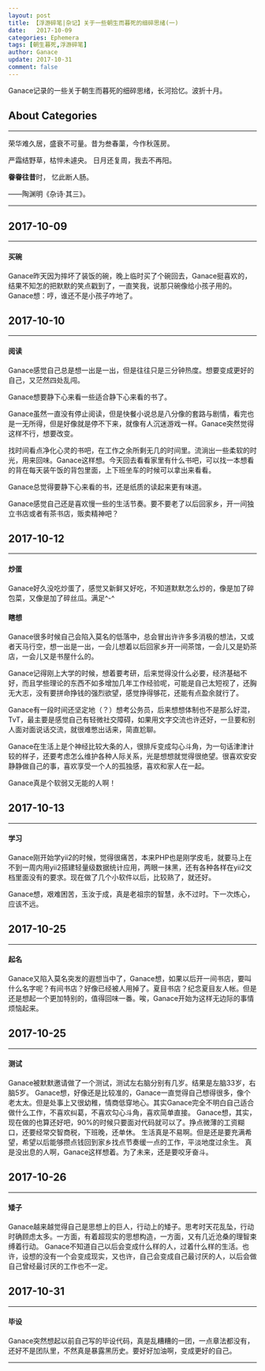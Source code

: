 ```yaml
---
layout: post
title: 【浮游碎笔|杂记】关于一些朝生而暮死的细碎思绪(一)
date:   2017-10-09
categories: Ephemera
tags: [朝生暮死,浮游碎笔]
author: Ganace
update: 2017-10-31
comment: false
---
```


Ganace记录的一些关于朝生而暮死的细碎思绪，长河拾忆。波折十月。


## About Categories
---

荣华难久居，盛衰不可量。昔为叁春蕖，今作秋莲房。 

严霜结野草，枯悴未遽央。 日月还复周，我去不再阳。

**眷眷往昔**时， 忆此断人肠。

——陶渊明《杂诗·其三》。

---

## 2017-10-09
---

####  买碗

Ganace昨天因为摔坏了装饭的碗，晚上临时买了个碗回去，Ganace挺喜欢的，结果不知怎的把默默的笑点戳到了，一直笑我，说那只碗像给小孩子用的。Ganace想：哼，谁还不是小孩子咋地了。

##  2017-10-10
---

####  阅读

Ganace感觉自己总是想一出是一出，但是往往只是三分钟热度。想要变成更好的自己，又茫然四处乱闯。

Ganace想要静下心来看一些适合静下心来看的书了。

Ganace虽然一直没有停止阅读，但是快餐小说总是八分像的套路与剧情，看完也是一无所得，但是好像就是停不下来，就像有人沉迷游戏一样。Ganace突然觉得这样不行，想要改变。

找时间看点净化心灵的书吧，在工作之余所剩无几的时间里。流淌出一些柔软的时光，用来回味。Ganace这样想。今天回去看看家里有什么书吧，可以找一本想看的背在每天装午饭的背包里面，上下班坐车的时候可以拿出来看看。

Ganace总觉得要静下心来看的书，还是纸质的读起来更有味道。

Ganace感觉自己还是喜欢慢一些的生活节奏。要不要老了以后回家乡，开一间独立书店或者有茶书店，贩卖精神吧？

##  2017-10-12
---

####  炒蛋

Ganace好久没吃炒蛋了，感觉又新鲜又好吃，不知道默默怎么炒的，像是加了碎包菜，又像是加了碎丝瓜。满足^-^

####  瞎想

Ganace很多时候自己会陷入莫名的低落中，总会冒出许许多多消极的想法，又或者天马行空，想一出是一出，一会儿想着以后回家乡开一间茶馆，一会儿又是奶茶店，一会儿又是书屋什么的。

Ganace记得刚上大学的时候，想着要考研，后来觉得没什么必要，经济基础不好，而且学些理论的东西不如多增加几年工作经验呢，可能是自己太短视了，还胸无大志，没有要拼命挣钱的强烈欲望，感觉挣得够花，还能有点盈余就行了。

Ganace有一段时间还坚定地（？）想考公务员，后来想想体制也不是那么好混，TvT，最主要是感觉自己有轻微社交障碍，如果用文字交流也许还好，一旦要和别人面对面说话交流，就很难憋出话来，简直尬聊。

Ganace在生活上是个神经比较大条的人，很排斥变成勾心斗角，为一句话津津计较的样子，还要考虑怎么维护各种人际关系，光是想想就觉得很绝望。很喜欢安安静静做自己的事，喜欢享受一个人的孤独感，喜欢和家人在一起。

Ganace真是个软弱又无能的人啊！

##  2017-10-13
---

####  学习

Ganace刚开始学yii2的时候，觉得很痛苦，本来PHP也是刚学皮毛，就要马上在不到一周内用yii2搭建轻量级数据统计应用，两眼一抹黑，还有各种各样在yii2文档里面没有的要求。现在做了几个小软件以后，比较熟了，就还好。

Ganace想，艰难困苦，玉汝于成，真是老祖宗的智慧，永不过时。下一次炼心，应该不远。

##  2017-10-25
---

####  起名

Ganace又陷入莫名突发的遐想当中了，Ganace想，如果以后开一间书店，要叫什么名字呢？有间书店？好像已经被人用掉了。夏目书店？纪念夏目友人帐。但是还是想起一个更加特别的，值得回味一番。唉，Ganace开始为这样无边际的事情烦恼起来。

##  2017-10-25
---

####  测试

Ganace被默默邀请做了一个测试，测试左右脑分别有几岁。结果是左脑33岁，右脑5岁。
Ganace想，好像还是比较准的，Ganace一直觉得自己想得很多，像个老太太。但是处事上又很幼稚，情商低穿地心。其实Ganace完全不明白自己适合做什么工作，不喜欢纠葛，不喜欢勾心斗角，喜欢简单直接。
Ganace想，其实，现在做的也算还好吧，90%的时候只要面对代码就可以了。挣点微薄的工资糊口，还要经常交智商税，下班晚，还单休。
生活真是不易啊。但是还是要充满希望，希望以后能够攒点钱回到家乡找点节奏缓一点的工作，平淡地度过余生。
真是没出息的人啊，Ganace这样想着。为了未来，还是要咬牙奋斗。

##  2017-10-26
---

####  矮子

Ganace越来越觉得自己是思想上的巨人，行动上的矮子。思考时天花乱坠，行动时确顾虑太多。一方面，有着超现实的思想构造，一方面，又有几近沧桑的理智束缚着行动。
Ganace不知道自己以后会变成什么样的人，过着什么样的生活。也许，设想的没有一个会变成现实，又也许，自己会变成自己最讨厌的人，以后会做自己曾经最讨厌的工作也不一定。

##  2017-10-31
---

####  毕设

Ganace突然想起以前自己写的毕设代码，真是乱糟糟的一团，一点章法都没有，还好不是团队里，不然真是暴露黑历史。要好好加油啊，变成更好的自己。

---
